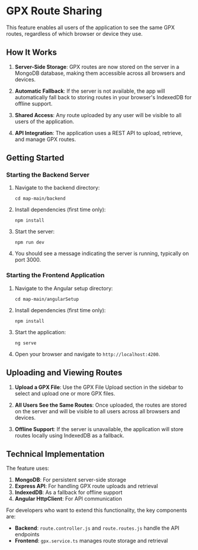 # GPX Route Sharing

This feature enables all users of the application to see the same GPX routes, regardless of which browser or device they use.

## How It Works

1. **Server-Side Storage**: GPX routes are now stored on the server in a MongoDB database, making them accessible across all browsers and devices.

2. **Automatic Fallback**: If the server is not available, the app will automatically fall back to storing routes in your browser's IndexedDB for offline support.

3. **Shared Access**: Any route uploaded by any user will be visible to all users of the application.

4. **API Integration**: The application uses a REST API to upload, retrieve, and manage GPX routes.

## Getting Started

### Starting the Backend Server

1. Navigate to the backend directory:
   ```
   cd map-main/backend
   ```

2. Install dependencies (first time only):
   ```
   npm install
   ```

3. Start the server:
   ```
   npm run dev
   ```

4. You should see a message indicating the server is running, typically on port 3000.

### Starting the Frontend Application

1. Navigate to the Angular setup directory:
   ```
   cd map-main/angularSetup
   ```

2. Install dependencies (first time only):
   ```
   npm install
   ```

3. Start the application:
   ```
   ng serve
   ```

4. Open your browser and navigate to `http://localhost:4200`.

## Uploading and Viewing Routes

1. **Upload a GPX File**: Use the GPX File Upload section in the sidebar to select and upload one or more GPX files.

2. **All Users See the Same Routes**: Once uploaded, the routes are stored on the server and will be visible to all users across all browsers and devices.

3. **Offline Support**: If the server is unavailable, the application will store routes locally using IndexedDB as a fallback.

## Technical Implementation

The feature uses:

1. **MongoDB**: For persistent server-side storage
2. **Express API**: For handling GPX route uploads and retrieval
3. **IndexedDB**: As a fallback for offline support
4. **Angular HttpClient**: For API communication

For developers who want to extend this functionality, the key components are:

- **Backend**: `route.controller.js` and `route.routes.js` handle the API endpoints
- **Frontend**: `gpx.service.ts` manages route storage and retrieval 